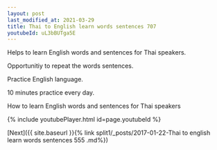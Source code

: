 ```yaml
---
layout: post
last_modified_at: 2021-03-29
title: Thai to English learn words sentences 707 
youtubeId: uL3bBUTga5E
---
```

 
 
Helps to learn English words and sentences for Thai speakers.

Opportunitiy to repeat the words sentences. 

Practice English language. 
 
10 minutes practice every day. 
 
How to learn English words and sentences for Thai speakers 
 
{% include youtubePlayer.html id=page.youtubeId %}
 
 
[Next]({{ site.baseurl }}{% link  split1/_posts/2017-01-22-Thai to english learn words sentences 555 .md%})
 
